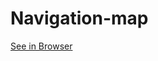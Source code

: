 # Navigation-map
[See in Browser](http://htmlpreview.github.io/?https://github.com/Aleksandar1993/Navigation-map/blob/master/index.html)
